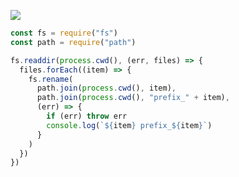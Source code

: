 ![](https://cdn.jsdelivr.net/gh/orime/picbed/img/20210410093409.png)

```js
const fs = require("fs")
const path = require("path")

fs.readdir(process.cwd(), (err, files) => {
  files.forEach((item) => {
    fs.rename(
      path.join(process.cwd(), item),
      path.join(process.cwd(), "prefix_" + item),
      (err) => {
        if (err) throw err
        console.log(`${item} prefix_${item}`)
      }
    )
  })
})
```
